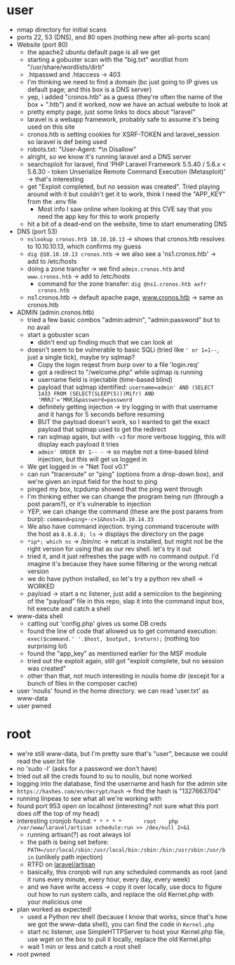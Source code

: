 # user
  - nmap directory for initial scans
  - ports 22, 53 (DNS), and 80 open (nothing new after all-ports scan)
  - Website (port 80)
    - the apache2 ubuntu default page is all we get
    - starting a gobuster scan with the "big.txt" wordlist from "/usr/share/wordlists/dirb"
    - .htpasswd and .htaccess -> 403
    - I'm thinking we need to find a domain (bc just going to IP gives us default page; and this box is a DNS server)
    - yep, i added "cronos.htb" as a guess (they're often the name of the box + ".htb") and it worked, now we have an actual website to look at
    - pretty empty page, just some links to docs about "laravel"
    - laravel is a webapp framework, probably safe to assume it's being used on this site 
    - cronos.htb is setting cookies for XSRF-TOKEN and laravel\_session so laravel is def being used
    - robots.txt: "User-Agent: \*\n Disallow"
    - alright, so we know it's running laravel and a DNS server
    - searchsploit for laravel, find 'PHP Laravel Framework 5.5.40 / 5.6.x < 5.6.30 - token Unserialize Remote Command Execution (Metasploit)' -> that's interesting
    - get "Exploit completed, but no session was created". Tried playing around with it but couldn't get it to work, think I need the "APP_KEY" from the .env file
      - Most info I saw online when looking at this CVE say that you need the app key for this to work properly
    - hit a bit of a dead-end on the website, time to start enumerating DNS
  - DNS (port 53)
    - `nslookup cronos.htb 10.10.10.13` -> shows that cronos.htb resolves to 10.10.10.13, which confirms my guess
    - `dig @10.10.10.13 cronos.htb` -> we also see a 'ns1.cronos.htb' -> add to /etc/hosts
    - doing a zone transfer -> we find `admin.cronos.htb` and `www.cronos.htb` -> add to /etc/hosts
      - command for the zone transfer: `dig @ns1.cronos.htb axfr cronos.htb`
    - ns1.cronos.htb -> default apache page, www.cronos.htb -> same as cronos.htb
  - ADMIN (admin.cronos.htb)
    - tried a few basic combos "admin:admin", "admin:password" but to no avail
    - start a gobuster scan
      - didn't end up finding much that we can look at
    - doesn't seem to be vulnerable to basic SQLi (tried like `' or 1=1--`, just a single tick), maybe try sqlmap?
      - Copy the login reqest from burp over to a file 'login.req'
      - got a redirect to "/welcome.php" while sqlmap is running
      - username field is injectable (time-based blind)
      - payload that sqlmap identified: `username=admin' AND (SELECT 1433 FROM (SELECT(SLEEP(5)))Mifr) AND 'MRRJ'='MRRJ&password=password`
      - definitely getting injection -> try logging in with that username and it hangs for 5 seconds before resuming
      - BUT the payload doesn't work, so I wanted to get the exact payload that sqlmap used to get the redirect
      - ran sqlmap again, but with `-v3` for more verbose logging, this will display each payload it tries
      - `admin' ORDER BY 1-- -` -> so maybe not a time-based blind injection, but this will get us logged in
    - We get logged in -> "Net Tool v0.1"
    - can run "traceroute" or "ping" (options from a drop-down box), and we're given an input field for the host to ping
    - pinged my box, tcpdump showed that the ping went through
    - I'm thinking either we can change the program being run (through a post param?), or it's vulnerable to injection
    - YEP, we can change the command (these are the post params from burp): `command=ping+-c+1&host=10.10.14.33`
    - We also have command injection. trying command traceroute with the host as `8.8.8.8; ls` -> displays the directory on the page
    - `*ip*; which nc` -> /bin/nc -> netcat is installed, but might not be the right version for using that as our rev shell. let's try it out
    - tried it, and it just refreshes the page with no command output. I'd imagine it's because they have some filtering or the wrong netcat version
    - we do have python installed, so let's try a python rev shell -> WORKED
    - payload -> start a nc listener, just add a semicolon to the beginning of the "payload" file in this repo, slap it into the command input box, hit execute and catch a shell
  - www-data shell
    - catting out 'config.php' gives us some DB creds
    - found the line of code that allowed us to get command execution: `exec($command.' '.$host, $output, $return);` (nothing too surprising lol)
    - found the "app_key" as mentioned earlier for the MSF module
    - tried out the exploit again, still got "exploit complete, but no session was created"
    - other than that, not much interesting in noulis home dir (except for a bunch of files in the composer cache)
  - user 'noulis' found in the home directory. we can read 'user.txt' as www-data 
  - user pwned

# root
  - we're still www-data, but I'm pretty sure that's "user", because we could read the user.txt file
  - no 'sudo -l' (asks for a password we don't have)
  - tried out all the creds found to su to noulis, but none worked
  - logging into the database, find the username and hash for the admin site
  - `https://hashes.com/en/decrypt/hash` -> find the hash is "1327663704"
  - running linpeas to see what all we're working with
  - found port 953 open on localhost (interesting? not sure what this port does off the top of my head)
  - interesting cronjob found: `* * * * *       root    php /var/www/laravel/artisan schedule:run >> /dev/null 2>&1`
    - running artisan(?) as root always lol
    - the path is being set before: `PATH=/usr/local/sbin:/usr/local/bin:/sbin:/bin:/usr/sbin:/usr/bin` (unlikely path injection)
    - RTFD on [laravel/artisan](https://laravel.com/docs/8.x/scheduling)
    - basically, this cronjob will run any scheduled commands as root (and it runs every minute, every hour, every day, every week)
    - and we have write access -> copy it over locally, use docs to figure out how to run system calls, and replace the old Kernel.php with your malicious one
  - plan worked as expected!
    - used a Python rev shell (because I know that works, since that's how we got the www-data shell), you can find the code in `Kernel.php`
    - start nc listener, use SimpleHTTPServer to host your Kernel.php file, use wget on the box to pull it locally, replace the old Kernel.php
    - wait 1 min or less and catch a root shell
  - root pwned
